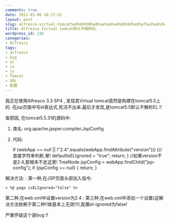 ```yaml
---
comments: true
date: 2011-01-06 10:17:32
layout: post
slug: alfresco-virtual-tomcat%e9%bb%98%e8%ae%a4%e4%b8%8d%e8%a7%a3%e6%9e%90el
title: Alfresco Virtual tomcat默认不解析EL
wordpress_id: 226
categories:
- Alfresco
tags:
- alfresco
- bug
- el
- io
- js
- Tomcat
- XML
- 配置
---
```


我正在使用Alfresco 3.3 SP4 , 发现其Virtual tomcat竟然是构建在tomcat5.5上的.
在jsp页面中写el表达式,死活不出来.最后才发现,是tomcat5.5默认不解析EL !!

查原因, 在tomcat5.5.31的源码中:
1. 类名: org.apache.jasper.compiler.JspConfig
2. 代码:

    
    
    if (webApp == null
         || !"2.4".equals(webApp.findAttribute("version"))) {//直接字符串判断,晕!
         defaultIsELIgnored = "true";
         return;
    }
    //如果version不是2.4,那根本不走这里!
    TreeNode jspConfig = webApp.findChild("jsp-config");
    if (jspConfig == null) {
         return;
    }
    



解决方法: :
第一种,在JSP页面头部加入指令:

    
    
    < %@ page isELIgnored="false" %>
    


第二种,在web.xml中设置version为2.4 :
第三种,在web.xml中添加一个设置(这解决方法依赖于第二种!!故基本上无效!!!),配置el-ignored为false!

严重怀疑这个是bug !!

